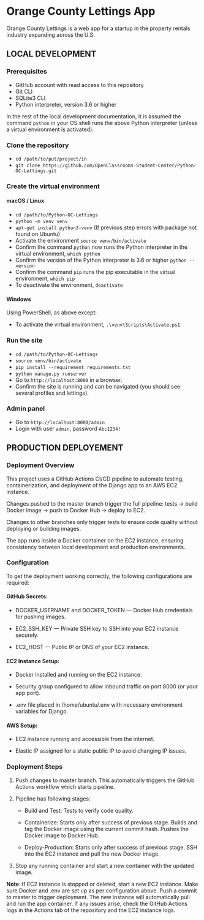 # Orange County Lettings App

Orange County Lettings is a web app for a startup in the property rentals industry expanding across the U.S.

## LOCAL DEVELOPMENT

### Prerequisites

- GitHub account with read access to this repository
- Git CLI
- SQLite3 CLI
- Python interpreter, version 3.6 or higher

In the rest of the local development documentation, it is assumed the command `python` in 
your OS shell runs the above Python interpreter (unless a virtual environment is activated).

### Clone the repository

- `cd /path/to/put/project/in`
- `git clone https://github.com/OpenClassrooms-Student-Center/Python-OC-Lettings.git`

### Create the virtual environment

#### macOS / Linux

- `cd /path/to/Python-OC-Lettings`
- `python -m venv venv`
- `apt-get install python3-venv` (If previous step errors with package not found on Ubuntu)
- Activate the environment `source venv/bin/activate`
- Confirm the command `python` now runs the Python interpreter in the virtual environment,
`which python`
- Confirm the version of the Python interpreter is 3.6 or higher `python --version`
- Confirm the command `pip` runs the pip executable in the virtual environment, `which pip`
- To deactivate the environment, `deactivate`

#### Windows

Using PowerShell, as above except:

- To activate the virtual environment, `.\venv\Scripts\Activate.ps1` 


### Run the site

- `cd /path/to/Python-OC-Lettings`
- `source venv/bin/activate`
- `pip install --requirement requirements.txt`
- `python manage.py runserver`
- Go to `http://localhost:8000` in a browser.
- Confirm the site is running and can be navigated (you should see several profiles and lettings).

### Admin panel

- Go to `http://localhost:8000/admin`
- Login with user `admin`, password `Abc1234!`


## PRODUCTION DEPLOYEMENT

### Deployment Overview
This project uses a GitHub Actions CI/CD pipeline to automate testing, containerization, and deployment of the Django app to an AWS EC2 instance.

Changes pushed to the master branch trigger the full pipeline: tests → build Docker image → push to Docker Hub → deploy to EC2.

Changes to other branches only trigger tests to ensure code quality without deploying or building images.

The app runs inside a Docker container on the EC2 instance, ensuring consistency between local development and production environments.

### Configuration
To get the deployment working correctly, the following configurations are required:

#### GitHub Secrets:

- DOCKER_USERNAME and DOCKER_TOKEN — Docker Hub credentials for pushing images.

- EC2_SSH_KEY — Private SSH key to SSH into your EC2 instance securely.

- EC2_HOST — Public IP or DNS of your EC2 instance.

#### EC2 Instance Setup:

- Docker installed and running on the EC2 instance.

- Security group configured to allow inbound traffic on port 8000 (or your app port).

- .env file placed in /home/ubuntu/.env with necessary environment variables for Django.

#### AWS Setup:

- EC2 instance running and accessible from the internet.

- Elastic IP assigned for a static public IP to avoid changing IP issues.

### Deployment Steps

1. Push changes to master branch. This automatically triggers the GitHub Actions workflow which starts pipeline.

2. Pipeline has following stages:
    - Build and Test: Tests to verify code quality.

    - Containerize: Starts only after success of previous stage. Builds and tag the Docker image using the current commit hash. Pushes the Docker image to Docker Hub.

    - Deploy-Production: Starts only after success of previous stage. SSH into the EC2 instance and pull the new Docker image.

3. Stop any running container and start a new container with the updated image.

**Note**: If EC2 instance is stopped or deleted, start a new EC2 instance.
Make sure Docker and .env are set up as per configuration above.
Push a commit to master to trigger deployment. The new instance will automatically pull and run the app container.
If any issues arise, check the GitHub Actions logs in the Actions tab of the repository and the EC2 instance logs.

